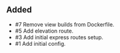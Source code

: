 ## Added
- #7 Remove view builds from Dockerfile.
- #5 Add elevation route.
- #3 Add initial express routes setup.
- #1 Add initial config.
